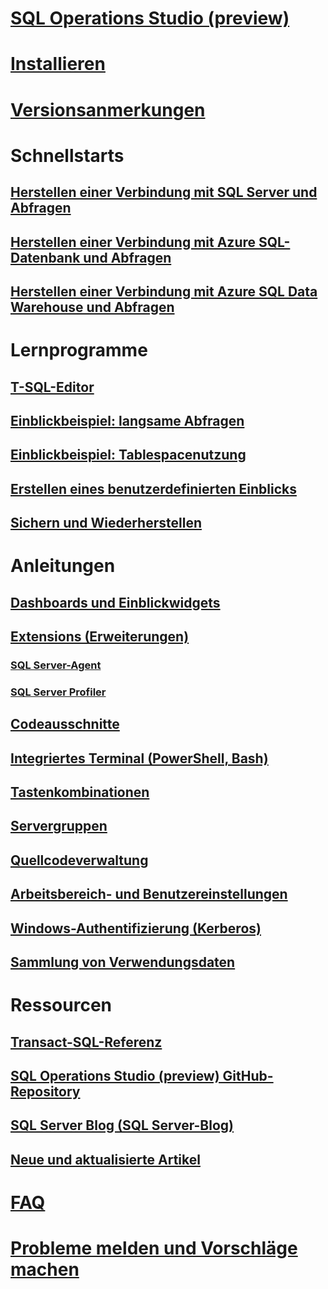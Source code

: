 # [SQL Operations Studio (preview)](what-is.md)
# [Installieren](download.md)
# [Versionsanmerkungen](release-notes.md)
# Schnellstarts
## [Herstellen einer Verbindung mit SQL Server und Abfragen](quickstart-sql-server.md)
## [Herstellen einer Verbindung mit Azure SQL-Datenbank und Abfragen](quickstart-sql-database.md)
## [Herstellen einer Verbindung mit Azure SQL Data Warehouse und Abfragen](quickstart-sql-dw.md)
# Lernprogramme
## [T-SQL-Editor](tutorial-sql-editor.md) 
## [Einblickbeispiel: langsame Abfragen](tutorial-qds-sql-server.md)
## [Einblickbeispiel: Tablespacenutzung](tutorial-table-space-sql-server.md)
## [Erstellen eines benutzerdefinierten Einblicks](tutorial-build-custom-insight-sql-server.md) 
## [Sichern und Wiederherstellen](tutorial-backup-restore-sql-server.md)
# Anleitungen
## [Dashboards und Einblickwidgets](insight-widgets.md)
## [Extensions (Erweiterungen)](extensions.md)
### [SQL Server-Agent](sql-server-agent-extension.md)
### [SQL Server Profiler](sql-server-profiler-extension.md)
## [Codeausschnitte](code-snippets.md)
## [Integriertes Terminal (PowerShell, Bash)](integrated-terminal.md)
## [Tastenkombinationen](keyboard-shortcuts.md)
## [Servergruppen](server-groups.md)
## [Quellcodeverwaltung](source-control.md)
## [Arbeitsbereich- und Benutzereinstellungen](settings.md)
## [Windows-Authentifizierung (Kerberos)](enable-kerberos.md)
## [Sammlung von Verwendungsdaten](usage-data-collection.md)
# Ressourcen
## [Transact-SQL-Referenz](../t-sql/language-reference.md)
## [SQL Operations Studio (preview) GitHub-Repository](https://www.github.com/Microsoft/SqlOpsStudio)
## [SQL Server Blog (SQL Server-Blog)](https://blogs.technet.microsoft.com/dataplatforminsider/)
## [Neue und aktualisierte Artikel](new-updated-sql-operations-studio.md)
# [FAQ](faq.md)
# [Probleme melden und Vorschläge machen](https://github.com/microsoft/sqlopsstudio/issues)
